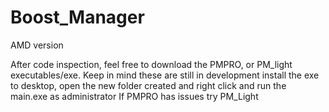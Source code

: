 # Boost_Manager
AMD version


After code inspection, feel free to download the PMPRO, or PM_light executables/exe.
Keep in mind these are still in development
install the exe to desktop, open the new folder created and right click and run the main.exe as administrator
If PMPRO has issues try PM_Light
